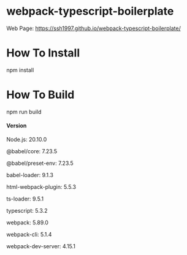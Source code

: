 # webpack-typescript-boilerplate
Web Page: https://ssh1997.github.io/webpack-typescript-boilerplate/

# How To Install
npm install

# How To Build
npm run build

#### Version
Node.js: 20.10.0

@babel/core: 7.23.5

@babel/preset-env: 7.23.5

babel-loader: 9.1.3

html-webpack-plugin: 5.5.3

ts-loader: 9.5.1

typescript: 5.3.2

webpack: 5.89.0

webpack-cli: 5.1.4

webpack-dev-server: 4.15.1
